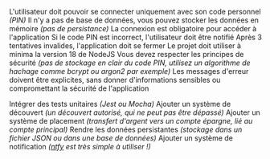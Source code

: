 L'utilisateur doit pouvoir se connecter uniquement avec son code personnel _(PIN)_
Il n'y a pas de base de données, vous pouvez stocker les données en mémoire _(pas de persistance)_
La connexion est obligatoire pour accéder à l'application
Si le code PIN est incorrect, l'utilisateur doit être notifié
Après 3 tentatives invalides, l'application doit se fermer
Le projet doit utiliser à minima la version 18 de NodeJS
Vous devez respecter les principes de sécurité _(pas de stockage en clair du code PIN, utilisez un algorithme de hachage comme bcrypt ou argon2 par exemple)_
Les messages d'erreur doivent être explicites, sans donner d'informations sensibles ou compromettant la sécurité de l'application







Intégrer des tests unitaires _(Jest ou Mocha)_
Ajouter un système de découvert _(un découvert autorisé, qui ne peut pas être dépassé)_
Ajouter un système de placement _(transfert d'argent vers un compte épargne, lié au compte principal)_
Rendre les données persistantes _(stockage dans un fichier JSON ou dans une base de données)_
Ajouter un système de notification _([ntfy](https://ntfy.sh/) est très simple à utiliser !)_
